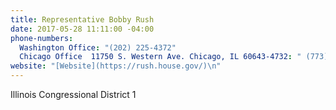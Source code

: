 ```yaml
---
title: Representative Bobby Rush
date: 2017-05-28 11:11:00 -04:00
phone-numbers:
  Washington Office: "(202) 225-4372"
  Chicago Office  11750 S. Western Ave. Chicago, IL 60643-4732: " (773) 779-2400 "
website: "[Website](https://rush.house.gov/)\n"
---
```


Illinois Congressional District 1
